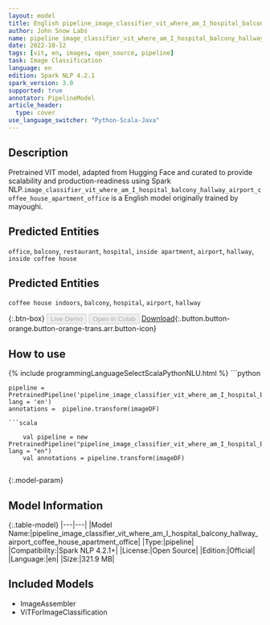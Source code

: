 ```yaml
---
layout: model
title: English pipeline_image_classifier_vit_where_am_I_hospital_balcony_hallway_airport_coffee_house_apartment_office ViTForImageClassification from mayoughi
author: John Snow Labs
name: pipeline_image_classifier_vit_where_am_I_hospital_balcony_hallway_airport_coffee_house_apartment_office
date: 2022-10-12
tags: [vit, en, images, open_source, pipeline]
task: Image Classification
language: en
edition: Spark NLP 4.2.1
spark_version: 3.0
supported: true
annotator: PipelineModel
article_header:
  type: cover
use_language_switcher: "Python-Scala-Java"
---
```


## Description

Pretrained VIT  model, adapted from Hugging Face and curated to provide scalability and production-readiness using Spark NLP.`image_classifier_vit_where_am_I_hospital_balcony_hallway_airport_coffee_house_apartment_office` is a English model originally trained by mayoughi.


## Predicted Entities

`office`, `balcony`, `restaurant`, `hospital`, `inside apartment`, `airport`, `hallway`, `inside coffee house`


## Predicted Entities

`coffee house indoors`, `balcony`, `hospital`, `airport`, `hallway`

{:.btn-box}
<button class="button button-orange" disabled>Live Demo</button>
<button class="button button-orange" disabled>Open in Colab</button>
[Download](https://s3.amazonaws.com/auxdata.johnsnowlabs.com/public/models/pipeline_image_classifier_vit_where_am_I_hospital_balcony_hallway_airport_coffee_house_apartment_office_en_4.2.1_3.0_1665568975443.zip){:.button.button-orange.button-orange-trans.arr.button-icon}

## How to use



<div class="tabs-box" markdown="1">
{% include programmingLanguageSelectScalaPythonNLU.html %}
```python

    pipeline = PretrainedPipeline('pipeline_image_classifier_vit_where_am_I_hospital_balcony_hallway_airport_coffee_house_apartment_office', lang = 'en')
    annotations =  pipeline.transform(imageDF)
    
```
```scala

    val pipeline = new PretrainedPipeline("pipeline_image_classifier_vit_where_am_I_hospital_balcony_hallway_airport_coffee_house_apartment_office", lang = "en")
    val annotations = pipeline.transform(imageDF)
    
```
</div>

{:.model-param}
## Model Information

{:.table-model}
|---|---|
|Model Name:|pipeline_image_classifier_vit_where_am_I_hospital_balcony_hallway_airport_coffee_house_apartment_office|
|Type:|pipeline|
|Compatibility:|Spark NLP 4.2.1+|
|License:|Open Source|
|Edition:|Official|
|Language:|en|
|Size:|321.9 MB|

## Included Models

- ImageAssembler
- ViTForImageClassification